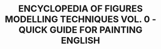 ---
layout: product
title: "ENCYCLOPEDIA OF FIGURES MODELLING TECHNIQUES VOL. 0 - QUICK GUIDE FOR PAINTING  ENGLISH"
price: "2200" 
desc: "Knjiga"
img_path: "/assets/img/A.MIG-6220.jpg"
brand: "AMMO"
available: false
special_offer: false
new: false
soon: false
cat: "090000"
subcat: "090100"
subsubcat: "090101"
sifra: "A.MIG-6220"
popular: false
---